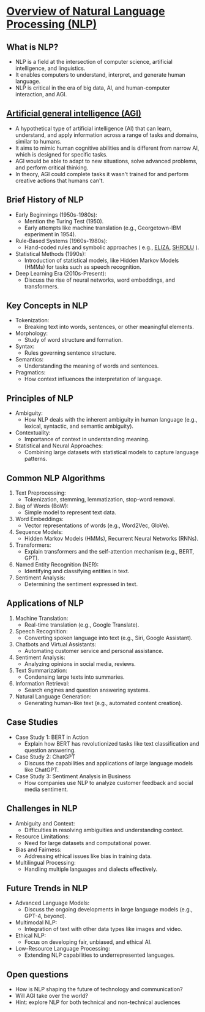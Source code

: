 # [Overview of Natural Language Processing (NLP)](https://en.wikipedia.org/wiki/Natural_language_processing)

What is NLP?
---
- NLP is a field at the intersection of computer science, artificial intelligence, and linguistics.
- It enables computers to understand, interpret, and generate human language.
- NLP is critical in the era of big data, AI, and human-computer interaction, and AGI.


[Artificial general intelligence (AGI)](https://en.wikipedia.org/wiki/Artificial_general_intelligence)
---
- A hypothetical type of artificial intelligence (AI) that can learn, understand, and apply information across a range of tasks and domains, similar to humans. 
- It aims to mimic human cognitive abilities and is different from narrow AI, which is designed for specific tasks. 
- AGI would be able to adapt to new situations, solve advanced problems, and perform critical thinking. 
- In theory, AGI could complete tasks it wasn't trained for and perform creative actions that humans can't.


Brief History of NLP
---
- Early Beginnings (1950s-1980s):
  - Mention the Turing Test (1950).
  - Early attempts like machine translation (e.g., Georgetown-IBM experiment in 1954).
- Rule-Based Systems (1960s-1980s):
  - Hand-coded rules and symbolic approaches ( e.g., [ELIZA](https://en.wikipedia.org/wiki/ELIZA), [SHRDLU](https://en.wikipedia.org/wiki/SHRDLU) ).
- Statistical Methods (1990s):
  - Introduction of statistical models, like Hidden Markov Models (HMMs) for tasks such as speech recognition.
- Deep Learning Era (2010s-Present):
  - Discuss the rise of neural networks, word embeddings, and transformers.


Key Concepts in NLP
---
- Tokenization:
  - Breaking text into words, sentences, or other meaningful elements.
- Morphology:
  - Study of word structure and formation.
- Syntax:
  - Rules governing sentence structure.
- Semantics:
  - Understanding the meaning of words and sentences.
- Pragmatics:
  - How context influences the interpretation of language.


Principles of NLP
---
- Ambiguity:
  - How NLP deals with the inherent ambiguity in human language (e.g., lexical, syntactic, and semantic ambiguity).
- Contextuality:
  - Importance of context in understanding meaning.
- Statistical and Neural Approaches:
  - Combining large datasets with statistical models to capture language patterns.


Common NLP Algorithms
---
1. Text Preprocessing:
   - Tokenization, stemming, lemmatization, stop-word removal.
2. Bag of Words (BoW):
   - Simple model to represent text data.
3. Word Embeddings:
   - Vector representations of words (e.g., Word2Vec, GloVe).
4. Sequence Models:
   - Hidden Markov Models (HMMs), Recurrent Neural Networks (RNNs).
5. Transformers:
   - Explain transformers and the self-attention mechanism (e.g., BERT, GPT).
6. Named Entity Recognition (NER):
   - Identifying and classifying entities in text.
7. Sentiment Analysis:
   - Determining the sentiment expressed in text.


Applications of NLP
---
1. Machine Translation:
   - Real-time translation (e.g., Google Translate).
2. Speech Recognition:
   - Converting spoken language into text (e.g., Siri, Google Assistant).
3. Chatbots and Virtual Assistants:
   - Automating customer service and personal assistance.
4. Sentiment Analysis:
   - Analyzing opinions in social media, reviews.
5. Text Summarization:
   - Condensing large texts into summaries.
6. Information Retrieval:
   - Search engines and question answering systems.
7. Natural Language Generation:
   - Generating human-like text (e.g., automated content creation).


 Case Studies
---
- Case Study 1: BERT in Action
  - Explain how BERT has revolutionized tasks like text classification and question answering.
- Case Study 2: ChatGPT
  - Discuss the capabilities and applications of large language models like ChatGPT.
- Case Study 3: Sentiment Analysis in Business
  - How companies use NLP to analyze customer feedback and social media sentiment.


Challenges in NLP
---
- Ambiguity and Context:
  - Difficulties in resolving ambiguities and understanding context.
- Resource Limitations:
  - Need for large datasets and computational power.
- Bias and Fairness:
  - Addressing ethical issues like bias in training data.
- Multilingual Processing:
  - Handling multiple languages and dialects effectively.


Future Trends in NLP
---
- Advanced Language Models:
  - Discuss the ongoing developments in large language models (e.g., GPT-4, beyond).
- Multimodal NLP:
  - Integration of text with other data types like images and video.
- Ethical NLP:
  - Focus on developing fair, unbiased, and ethical AI.
- Low-Resource Language Processing:
  - Extending NLP capabilities to underrepresented languages.


Open questions
---
- How is NLP shaping the future of technology and communication?
- Will AGI take over the world?
- Hint: explore NLP for both technical and non-technical audiences